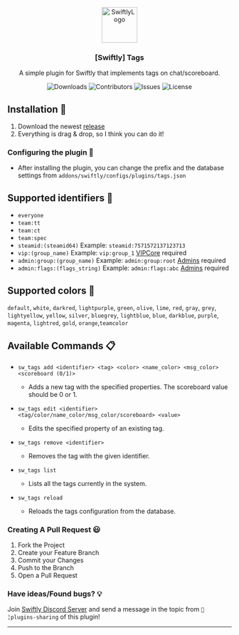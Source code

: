 <p align="center">
  <a href="https://github.com/swiftly-solution/weapon_restrictor">
    <img src="https://cdn.swiftlycs2.net/swiftly-logo.png" alt="SwiftlyLogo" width="80" height="80">
  </a>

  <h3 align="center">[Swiftly] Tags</h3>

  <p align="center">
    A simple plugin for Swiftly that implements tags on chat/scoreboard.
    <br/>
  </p>
</p>

<p align="center">
  <img src="https://img.shields.io/github/downloads/m3ntorsky/tags/total" alt="Downloads"> 
  <img src="https://img.shields.io/github/contributors/m3ntorsky/tags?color=dark-green" alt="Contributors">
  <img src="https://img.shields.io/github/issues/m3ntorsky/tags" alt="Issues">
  <img src="https://img.shields.io/github/license/m3ntorsky/tags" alt="License">
</p>



## Installation 👀
1. Download the newest [release](https://github.com/swiftly-solution/weapon_restrictor/releases)
2. Everything is drag & drop, so I think you can do it!

### Configuring the plugin 🧐
- After installing the plugin, you can change the prefix and the database settings from `addons/swiftly/configs/plugins/tags.json`

## Supported identifiers 🤝
 - `everyone`
 - `team:tt` 
 - `team:ct` 
 - `team:spec` 
 - `steamid:(steamid64)` Example: `steamid:7571572137123713`
 -  `vip:(group_name)` Example: `vip:group_1` [VIPCore](https://github.com/swiftly-solution/vip-core/releases) required
 -  `admin:group:(group_name)` Example: `admin:group:root` [Admins](https://github.com/swiftly-solution/admins/releases) required
 -  `admin:flags:(flags_string)` Example: `admin:flags:abc` [Admins](https://github.com/swiftly-solution/admins/releases) required

## Supported colors 🎨
`default`, `white`, `darkred`,  `lightpurple`, `green`, `olive`, `lime`, `red`, `gray`, `grey`, `lightyellow`, `yellow`, `silver`, `bluegrey`, `lightblue`, `blue`, `darkblue`, `purple`, `magenta`, `lightred`, `gold`, `orange`,`teamcolor`

## Available Commands  📋
- `sw_tags add <identifier> <tag> <color> <name_color> <msg_color> <scoreboard (0/1)>`
  - Adds a new tag with the specified properties. The scoreboard value should be 0 or 1.

- `sw_tags edit <identifier> <tag/color/name_color/msg_color/scoreboard> <value>`
  - Edits the specified property of an existing tag.

- `sw_tags remove <identifier>`
  - Removes the tag with the given identifier.

- `sw_tags list`
  - Lists all the tags currently in the system.

- `sw_tags reload`
  - Reloads the tags configuration from the database.


### Creating A Pull Request 😃

1. Fork the Project
2. Create your Feature Branch
3. Commit your Changes
4. Push to the Branch
5. Open a Pull Request

### Have ideas/Found bugs? 💡

Join [Swiftly Discord Server](https://swiftlycs2.net/discord) and send a message in the topic from `📕╎plugins-sharing` of this plugin!

---